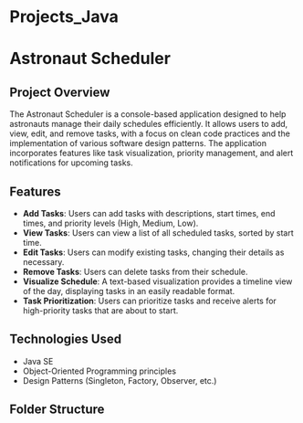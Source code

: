 # Projects_Java

# Astronaut Scheduler

## Project Overview

The Astronaut Scheduler is a console-based application designed to help astronauts manage their daily schedules efficiently. It allows users to add, view, edit, and remove tasks, with a focus on clean code practices and the implementation of various software design patterns. The application incorporates features like task visualization, priority management, and alert notifications for upcoming tasks.

## Features

- **Add Tasks**: Users can add tasks with descriptions, start times, end times, and priority levels (High, Medium, Low).
- **View Tasks**: Users can view a list of all scheduled tasks, sorted by start time.
- **Edit Tasks**: Users can modify existing tasks, changing their details as necessary.
- **Remove Tasks**: Users can delete tasks from their schedule.
- **Visualize Schedule**: A text-based visualization provides a timeline view of the day, displaying tasks in an easily readable format.
- **Task Prioritization**: Users can prioritize tasks and receive alerts for high-priority tasks that are about to start.

## Technologies Used

- Java SE
- Object-Oriented Programming principles
- Design Patterns (Singleton, Factory, Observer, etc.)

## Folder Structure


